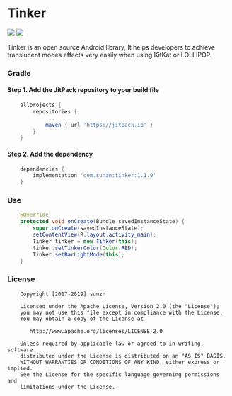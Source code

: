 # Tinker

[![](https://jitpack.io/v/com.sunzn/tinker.svg)](https://jitpack.io/#com.sunzn/tinker)
[![](https://img.shields.io/badge/License-Apache%202.0-orange.svg)](http://www.apache.org/licenses/LICENSE-2.0.html)

Tinker is an open source Android library, It helps developers to achieve translucent modes effects very easily when using KitKat or LOLLIPOP.

### Gradle

#### Step 1. Add the JitPack repository to your build file

```groovy
    allprojects {
        repositories {
            ...
            maven { url 'https://jitpack.io' }
        }
    }
```

#### Step 2. Add the dependency

```groovy
    dependencies {
        implementation 'com.sunzn:tinker:1.1.9'
    }
```

### Use
```java
    @Override
    protected void onCreate(Bundle savedInstanceState) {
        super.onCreate(savedInstanceState);
        setContentView(R.layout.activity_main);
        Tinker tinker = new Tinker(this);
        tinker.setTinkerColor(Color.RED);
        Tinker.setBarLightMode(this);
    }
```

### License
```
    Copyright [2017-2019] sunzn

    Licensed under the Apache License, Version 2.0 (the "License");
    you may not use this file except in compliance with the License.
    You may obtain a copy of the License at

       http://www.apache.org/licenses/LICENSE-2.0

    Unless required by applicable law or agreed to in writing, software
    distributed under the License is distributed on an "AS IS" BASIS,
    WITHOUT WARRANTIES OR CONDITIONS OF ANY KIND, either express or implied.
    See the License for the specific language governing permissions and
    limitations under the License.
```
